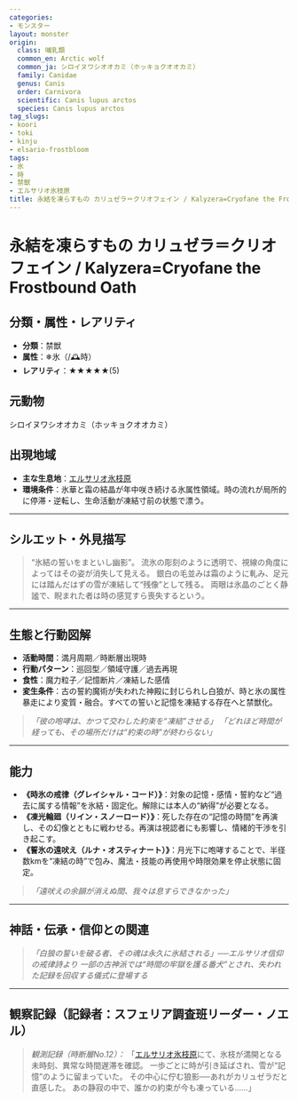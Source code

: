 ```yaml
---
categories:
- モンスター
layout: monster
origin:
  class: 哺乳類
  common_en: Arctic wolf
  common_ja: シロイヌワシオオカミ（ホッキョクオオカミ）
  family: Canidae
  genus: Canis
  order: Carnivora
  scientific: Canis lupus arctos
  species: Canis lupus arctos
tag_slugs:
- koori
- toki
- kinju
- elsario-frostbloom
tags:
- 氷
- 時
- 禁獣
- エルサリオ氷枝原
title: 永結を凍らすもの カリュゼラ＝クリオフェイン / Kalyzera=Cryofane the Frostbound Oath
---
```


# 永結を凍らすもの カリュゼラ＝クリオフェイン / Kalyzera=Cryofane the Frostbound Oath

## 分類・属性・レアリティ

* **分類**：禁獣
* **属性**：❄氷（/🕰時）
* **レアリティ**：★★★★★(5)

## 元動物
シロイヌワシオオカミ（ホッキョクオオカミ）

## 出現地域

* **主な生息地**：[エルサリオ氷枝原](../place/elsario_frostbloom.md)
* **環境条件**：氷華と霜の結晶が年中咲き続ける氷属性領域。時の流れが局所的に停滞・逆転し、生命活動が凍結寸前の状態で漂う。

---

## シルエット・外見描写

> “氷結の誓いをまといし幽影”。
> 流氷の彫刻のように透明で、視線の角度によってはその姿が消失して見える。
> 銀白の毛並みは霜のように軋み、足元には踏んだはずの雪が凍結して“残像”として残る。
> 両眼は氷晶のごとく静謐で、睨まれた者は時の感覚すら喪失するという。

---

## 生態と行動図解

* **活動時間**：満月周期／時断層出現時
* **行動パターン**：巡回型／領域守護／過去再現
* **食性**：魔力粒子／記憶断片／凍結した感情
* **変生条件**：古の誓約魔術が失われた神殿に封じられし白狼が、時と氷の属性暴走により変質・融合。すべての誓いと記憶を凍結する存在へと禁獣化。

> *「彼の咆哮は、かつて交わした約束を“凍結”させる」*
> *「どれほど時間が経っても、その場所だけは“約束の時”が終わらない」*

---

## 能力

* **《時氷の戒律（グレイシャル・コード）》**：対象の記憶・感情・誓約など“過去に属する情報”を氷結・固定化。解除には本人の“納得”が必要となる。
* **《凍光輪廻（リイン・スノーロード）》**：死した存在の“記憶の時間”を再演し、その幻像とともに戦わせる。再演は視認者にも影響し、情緒的干渉を引き起こす。
* **《誓氷の遠吠え（ルナ・オスティナート）》**：月光下に咆哮することで、半径数kmを“凍結の時”で包み、魔法・技能の再使用や時限効果を停止状態に固定。

> *「遠吠えの余韻が消えぬ間、我々は息すらできなかった」*

---

## 神話・伝承・信仰との関連

> *「白狼の誓いを破る者、その魂は永久に氷結される」──エルサリオ信仰の戒律詩より*
> *一部の古神派では“時間の牢獄を護る番犬”とされ、失われた記録を回収する儀式に登場する*

---

## 観察記録（記録者：スフェリア調査班リーダー・ノエル）

> *観測記録（時断層No.12）：*
> 「[エルサリオ氷枝原](../place/elsario_frostbloom.md)にて、氷枝が満開となる未時刻、異常な時間遅滞を確認。
> 一歩ごとに時が引き延ばされ、雪が“記憶”のように留まっていた。
> その中心に佇む狼影──あれがカリュゼラだと直感した。
> あの静寂の中で、誰かの約束が今も凍っている……」